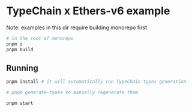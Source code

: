 # TypeChain x Ethers-v6 example

Note: examples in this dir require building monorepo first

```sh
# in the root of monorepo
pnpm i
pnpm build
```

## Running

```sh
pnpm install # it will automatically run TypeChain types generation

# pnpm generate-types to manually regenerate them

pnpm start
```
